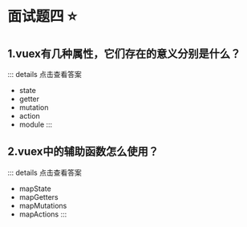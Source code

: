 # 面试题四 :star:

## 1.vuex有几种属性，它们存在的意义分别是什么？
::: details 点击查看答案
- state
- getter
- mutation
- action
- module
:::


## 2.vuex中的辅助函数怎么使用？
::: details 点击查看答案
- mapState
- mapGetters
- mapMutations
- mapActions
:::
